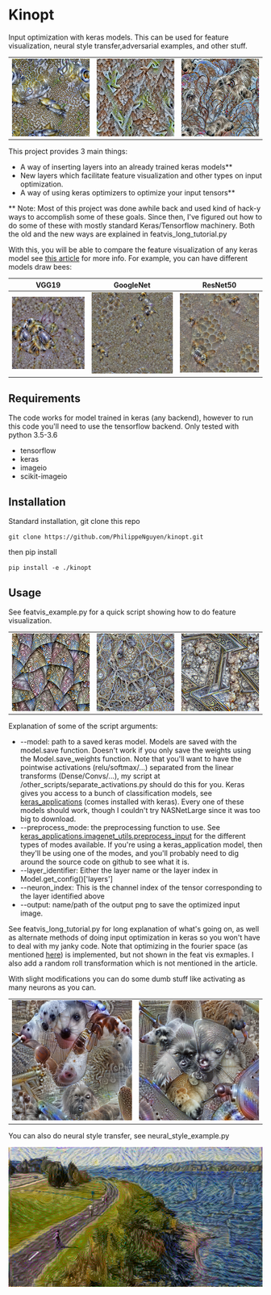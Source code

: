 # Kinopt
Input optimization with keras models. This can be used for feature visualization, neural style transfer,adversarial examples, and other stuff.

|  |  |  |
| --- | --- | --- |
| ![featvis 1](https://github.com/PhilippeNguyen/kinopt/blob/master/assets/feat_vis_0.png "featvis 1") | ![featvis 2](https://github.com/PhilippeNguyen/kinopt/blob/master/assets/feat_vis_40.png "featvis 2") | ![featvis 3](https://github.com/PhilippeNguyen/kinopt/blob/master/assets/feat_vis_170.png "featvis 3") |

This project provides 3 main things:
*  A way of inserting layers into an already trained keras models**
*  New layers which facilitate feature visualization and other types on input optimization.
*  A way of using keras optimizers to optimize your input tensors**

** Note: Most of this project was done awhile back and used kind of hack-y ways to accomplish some
of these goals. Since then, I've figured out how to do some of these with mostly standard
Keras/Tensorflow machinery. Both the old and the new ways are explained in featvis_long_tutorial.py

With this, you will be able to compare the feature visualization of any keras model see [this article](https://distill.pub/2017/feature-visualization/) for more info. For example, you can have different models draw bees:

| VGG19 | GoogleNet | ResNet50 |
| --- | --- | --- |
|![VGG19 Bees](https://github.com/PhilippeNguyen/kinopt/blob/master/assets/bee_vgg19.png "VGG19 Bees") | ![GoogleNet Bees](https://github.com/PhilippeNguyen/kinopt/blob/master/assets/bee_googlenet.png "GoogleNet Bees")| ![ResNet50 Bees](https://github.com/PhilippeNguyen/kinopt/blob/master/assets/bee_resnet50.png "ResNet50 Bees") |

## Requirements
The code works for model trained in keras (any backend), however to run this code you'll need to use the tensorflow backend. Only tested with python 3.5-3.6

*  tensorflow
*  keras
*  imageio
*  scikit-imageio

## Installation
Standard installation, git clone this repo
```
git clone https://github.com/PhilippeNguyen/kinopt.git
```
then pip install
```
pip install -e ./kinopt
```

## Usage

See featvis_example.py for a quick script showing how to do feature visualization.

|  |  |  |
| --- | --- | --- |
| ![featvis extra 1](https://github.com/PhilippeNguyen/kinopt/blob/master/assets/feat_vis_extra_1.png "featvis extra 1") | ![featvis extra 2](https://github.com/PhilippeNguyen/kinopt/blob/master/assets/feat_vis_extra_2.png "featvis extra 2") | ![featvis extra 3](https://github.com/PhilippeNguyen/kinopt/blob/master/assets/feat_vis_extra_3.png "featvis extra 3") |

Explanation of some of the script arguments:
*  --model: path to a saved keras model. Models are saved with the model.save function. Doesn't work if you only save the weights using the Model.save_weights function. Note that you'll want to have the pointwise activations (relu/softmax/...) separated from the linear transforms (Dense/Convs/...), my script at /other_scripts/separate_activations.py should do this for you. Keras gives you access to a bunch of classification models, see [keras_applications](https://github.com/keras-team/keras-applications) (comes installed with keras). Every one of these models should work, though I couldn't try NASNetLarge since it was too big to download.
*  --preprocess_mode: the preprocessing function to use. See [keras_applications.imagenet_utils.preprocess_input](https://github.com/keras-team/keras-applications/blob/master/keras_applications/imagenet_utils.py) for the different types of modes available. If you're using a keras_application model, then they'll be using one of the modes, and you'll probably need to dig around the source code on github to see what it is.
*  --layer_identifier: Either the layer name or the layer index in Model.get_config()['layers']
*  --neuron_index: This is the channel index of the tensor corresponding to the layer identified above
*  --output: name/path of the output png to save the optimized input image.

See featvis_long_tutorial.py for long explanation of what's going on, as well as alternate methods of doing input optimization in keras so you won't have to deal with my janky code.
Note that optimizing in the fourier space (as mentioned [here](https://distill.pub/2017/feature-visualization/)) is implemented, but not shown in the feat vis exmaples. I also add a random roll transformation which is not mentioned in the article.

With slight modifications you can do some dumb stuff like activating as many neurons as you can.

|  |  |
| --- | --- |
| ![featvis many 2](https://github.com/PhilippeNguyen/kinopt/blob/master/assets/featvis_many_2.png "featvis many 2") | ![featvis many 3](https://github.com/PhilippeNguyen/kinopt/blob/master/assets/featvis_many_3.png "featvis many 3") |


You can also do neural style transfer, see neural_style_example.py

![Neural Style Example](https://github.com/PhilippeNguyen/kinopt/blob/master/assets/neural_style_1.png "Neural Style Example")
